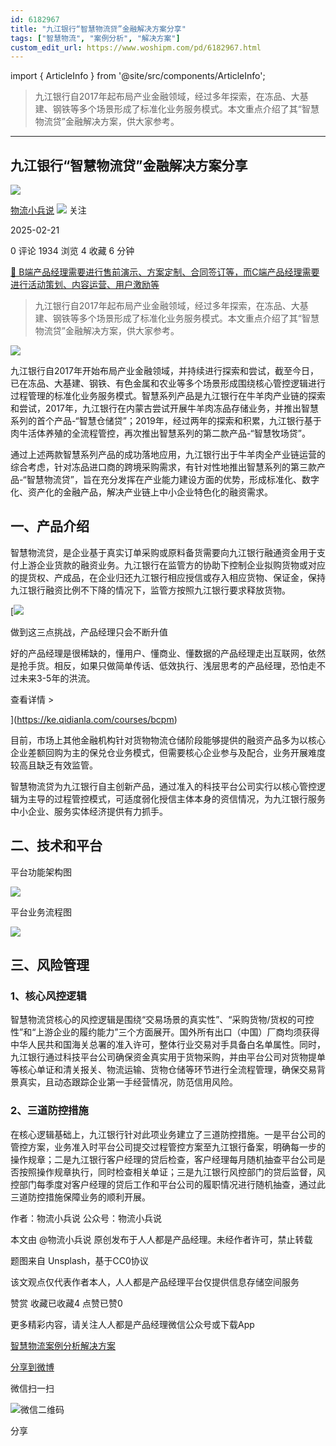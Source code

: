 ```yaml
---
id: 6182967
title: "九江银行“智慧物流贷”金融解决方案分享"
tags: ["智慧物流", "案例分析", "解决方案"]
custom_edit_url: https://www.woshipm.com/pd/6182967.html
---
```

import { ArticleInfo } from '@site/src/components/ArticleInfo';

<ArticleInfo
    author="物流小兵说"
    authorLink="https://www.woshipm.com/u/658093"
    published="2025-02-21"
    views={1934}
    comments={0}
    collects={4}
/>

> 九江银行自2017年起布局产业金融领域，经过多年探索，在冻品、大基建、钢铁等多个场景形成了标准化业务服务模式。本文重点介绍了其“智慧物流贷”金融解决方案，供大家参考。

---

## 九江银行“智慧物流贷”金融解决方案分享

[![](https://static.woshipm.com/view/woshipm_api_def_20241230105723_1637.jpg?imageView2/1/w/72/h/72/q/100)](https://www.woshipm.com/u/658093)

[物流小兵说](https://www.woshipm.com/u/658093) ![](https://static.woshipm.com/tag/1101_1@2x.png) 关注

2025-02-21

0 评论 1934 浏览 4 收藏 6 分钟

[🔗 B端产品经理需要进行售前演示、方案定制、合同签订等，而C端产品经理需要进行活动策划、内容运营、用户激励等](https://ke.qidianla.com/courses/bcpm)

> 九江银行自2017年起布局产业金融领域，经过多年探索，在冻品、大基建、钢铁等多个场景形成了标准化业务服务模式。本文重点介绍了其“智慧物流贷”金融解决方案，供大家参考。

![](https://image.woshipm.com/2023/09/26/14f94960-5c65-11ee-bd4e-00163e142b65.jpg)

九江银行自2017年开始布局产业金融领域，并持续进行探索和尝试，截至今日，已在冻品、大基建、钢铁、有色金属和农业等多个场景形成围绕核心管控逻辑进行过程管理的标准化业务服务模式。智慧系列产品是九江银行在牛羊肉产业链的探索和尝试，2017年，九江银行在内蒙古尝试开展牛羊肉冻品存储业务，并推出智慧系列的首个产品-“智慧仓储贷”；2019年，经过两年的探索和积累，九江银行基于肉牛活体养殖的全流程管控，再次推出智慧系列的第二款产品-“智慧牧场贷”。

通过上述两款智慧系列产品的成功落地应用，九江银行出于牛羊肉全产业链运营的综合考虑，针对冻品进口商的跨境采购需求，有针对性地推出智慧系列的第三款产品-“智慧物流贷”，旨在充分发挥在产业能力建设方面的优势，形成标准化、数字化、资产化的金融产品，解决产业链上中小企业特色化的融资需求。

## 一、产品介绍

智慧物流贷，是企业基于真实订单采购或原料备货需要向九江银行融通资金用于支付上游企业货款的融资业务。九江银行在监管方的协助下控制企业拟购货物或对应的提货权、产成品，在企业归还九江银行相应授信或存入相应货物、保证金，保持九江银行融资比例不下降的情况下，监管方按照九江银行要求释放货物。

[![](https://image.woshipm.com/2023/07/27/1788a218-2c7f-11ee-b91f-00163e0b5ff3.png)

做到这三点挑战，产品经理只会不断升值

好的产品经理是很稀缺的，懂用户、懂商业、懂数据的产品经理走出互联网，依然是抢手货。相反，如果只做简单传话、低效执行、浅层思考的产品经理，恐怕走不过未来3-5年的洪流。

查看详情 >

](https://ke.qidianla.com/courses/bcpm)

目前，市场上其他金融机构针对货物物流仓储阶段能够提供的融资产品多为以核心企业差额回购为主的保兑仓业务模式，但需要核心企业参与及配合，业务开展难度较高且缺乏有效监管。

智慧物流贷为九江银行自主创新产品，通过准入的科技平台公司实行以核心管控逻辑为主导的过程管控模式，可适度弱化授信主体本身的资信情况，为九江银行服务中小企业、服务实体经济提供有力抓手。

## 二、技术和平台

平台功能架构图

![](https://image.woshipm.com/2025/02/21/fe842058-eff5-11ef-98d7-00163e09d72f.png)

平台业务流程图

![](https://image.woshipm.com/2025/02/21/0907c7b4-eff6-11ef-98d7-00163e09d72f.png)

## 三、风险管理

### 1、核心风控逻辑

智慧物流贷核心的风控逻辑是围绕“交易场景的真实性”、“采购货物/货权的可控性”和“上游企业的履约能力”三个方面展开。国外所有出口（中国）厂商均须获得中华人民共和国海关总署的准入许可，整体行业交易对手具备白名单属性。同时，九江银行通过科技平台公司确保资金真实用于货物采购，并由平台公司对货物提单等核心单证和清关报关、物流运输、货物仓储等环节进行全流程管理，确保交易背景真实，且动态跟踪企业第一手经营情况，防范信用风险。

### 2、三道防控措施

在核心逻辑基础上，九江银行针对此项业务建立了三道防控措施。一是平台公司的管控方案，业务准入时平台公司提交过程管控方案至九江银行备案，明确每一步的操作规章；二是九江银行客户经理的贷后检查，客户经理每月随机抽查平台公司是否按照操作规章执行，同时检查相关单证；三是九江银行风控部门的贷后监督，风控部门每季度对客户经理的贷后工作和平台公司的履职情况进行随机抽查，通过此三道防控措施保障业务的顺利开展。

作者：物流小兵说 公众号：物流小兵说

本文由 @物流小兵说 原创发布于人人都是产品经理。未经作者许可，禁止转载

题图来自 Unsplash，基于CC0协议

该文观点仅代表作者本人，人人都是产品经理平台仅提供信息存储空间服务

赞赏 收藏已收藏4 点赞已赞0

更多精彩内容，请关注人人都是产品经理微信公众号或下载App

[智慧物流](https://www.woshipm.com/tag/%e6%99%ba%e6%85%a7%e7%89%a9%e6%b5%81)[案例分析](https://www.woshipm.com/tag/%e6%a1%88%e4%be%8b%e5%88%86%e6%9e%90)[解决方案](https://www.woshipm.com/tag/%e8%a7%a3%e5%86%b3%e6%96%b9%e6%a1%88)

[分享到微博](https://service.weibo.com/share/share.php?appkey=2775287854&title=九江银行“智慧物流贷”金融解决方案分享&url=https://www.woshipm.com/pd/6182967.html&pic=https://image.woshipm.com/2023/09/26/14f94960-5c65-11ee-bd4e-00163e142b65.jpg)

微信扫一扫

![微信二维码](https://api.pwmqr.com/qrcode/create/?url=https://www.woshipm.com/pd/6182967.html)

分享
